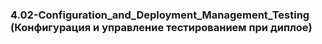 ### 4.02-Configuration_and_Deployment_Management_Testing (Конфигурация и управление тестированием при диплое)
